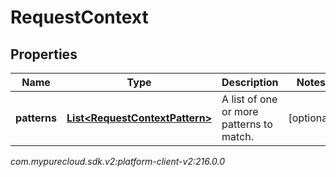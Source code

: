 # RequestContext


## Properties

| Name | Type | Description | Notes |
| ------------ | ------------- | ------------- | ------------- |
| **patterns** | [**List&lt;RequestContextPattern&gt;**](RequestContextPattern) | A list of one or more patterns to match. |  [optional] |




_com.mypurecloud.sdk.v2:platform-client-v2:216.0.0_
